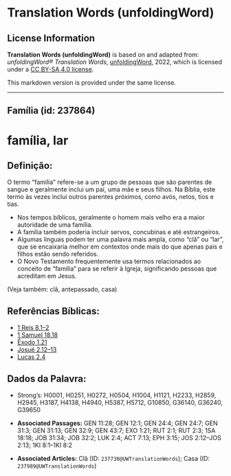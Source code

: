 # Translation Words (unfoldingWord)

## License Information

**Translation Words (unfoldingWord)** is based on and adapted from: _unfoldingWord® Translation Words_, [unfoldingWord](https://unfoldingword.org/utw), 2022, which is licensed under a [CC BY-SA 4.0 license](https://creativecommons.org/licenses/by-sa/4.0/legalcode.en).

This markdown version is provided under the same license.



--------------------------------

## Família (id: 237864)

família, lar
============

Definição:
----------

O termo “família” refere\-se a um grupo de pessoas que são parentes de sangue e geralmente inclui um pai, uma mãe e seus filhos. Na Bíblia, este termo às vezes inclui outros parentes próximos, como avós, netos, tios e tias.

* Nos tempos bíblicos, geralmente o homem mais velho era a maior autoridade de uma família.
* A família também poderia incluir servos, concubinas e até estrangeiros.
* Algumas línguas podem ter uma palavra mais ampla, como “clã” ou “lar”, que se encaixaria melhor em contextos onde mais do que apenas pais e filhos estão sendo referidos.
* O Novo Testamento frequentemente usa termos relacionados ao conceito de “família” para se referir à Igreja, significando pessoas que acreditam em Jesus.

(Veja também: clã, antepassado, casa)

Referências Bíblicas:
---------------------

* [1 Reis 8\.1–2](https://ref.ly/1Kgs8:1-1Kgs8:2)
* [1 Samuel 18\.18](https://ref.ly/1Sam18:18)
* [Êxodo 1\.21](https://ref.ly/Exod1:21)
* [Josué 2\.12–13](https://ref.ly/Josh2:12-Josh2:13)
* [Lucas 2\.4](https://ref.ly/Luke2:4)

Dados da Palavra:
-----------------

* Strong’s: H0001, H0251, H0272, H0504, H1004, H1121, H2233, H2859, H2945, H3187, H4138, H4940, H5387, H5712, G10850, G36140, G36240, G39650

* **Associated Passages:** GEN 11:28; GEN 12:1; GEN 24:4; GEN 24:7; GEN 31:3; GEN 31:13; GEN 32:9; GEN 43:7; EXO 1:21; RUT 2:1; RUT 2:3; 1SA 18:18; JOB 31:34; JOB 32:2; LUK 2:4; ACT 7:13; EPH 3:15; JOS 2:12–JOS 2:13; 1KI 8:1–1KI 8:2
* **Associated Articles:** Clã (ID: `237730@UWTranslationWords`); Casa (ID: `237989@UWTranslationWords`)


